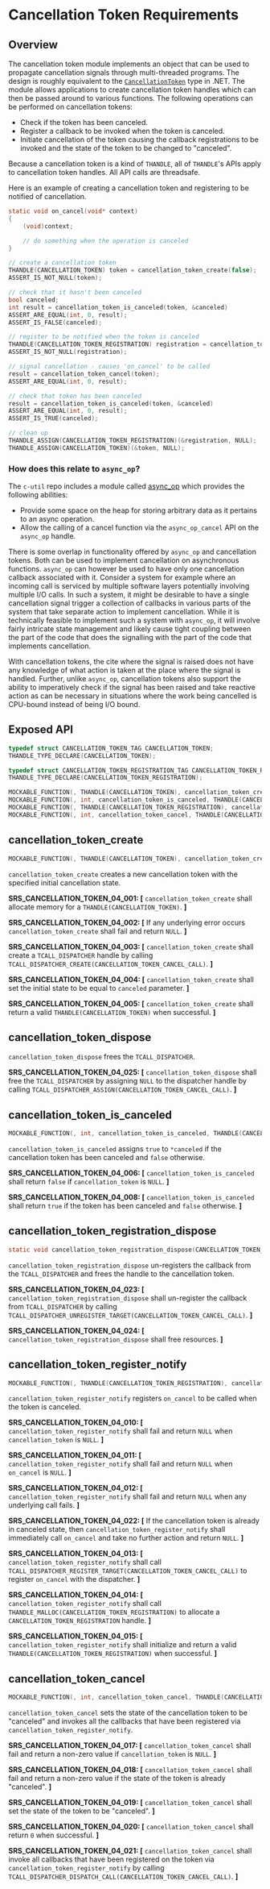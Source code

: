 # Cancellation Token Requirements

## Overview

The cancellation token module implements an object that can be used to propagate cancellation signals through multi-threaded programs. The design is roughly equivalent to the [`CancellationToken`](https://learn.microsoft.com/en-us/dotnet/api/system.threading.cancellationtoken?view=net-8.0) type in .NET. The module allows applications to create cancellation token handles which can then be passed around to various functions. The following operations can be performed on cancellation tokens:

- Check if the token has been canceled.
- Register a callback to be invoked when the token is canceled.
- Initiate cancellation of the token causing the callback registrations to be invoked and the state of the token to be changed to "canceled".

Because a cancellation token is a kind of `THANDLE`, all of `THANDLE`'s APIs apply to cancellation token handles. All API calls are threadsafe.

Here is an example of creating a cancellation token and registering to be notified of cancellation.

```c
static void on_cancel(void* context)
{
    (void)context;

    // do something when the operation is canceled
}

// create a cancellation token
THANDLE(CANCELLATION_TOKEN) token = cancellation_token_create(false);
ASSERT_IS_NOT_NULL(token);

// check that it hasn't been canceled
bool canceled;
int result = cancellation_token_is_canceled(token, &canceled)
ASSERT_ARE_EQUAL(int, 0, result);
ASSERT_IS_FALSE(canceled);

// register to be notified when the token is canceled
THANDLE(CANCELLATION_TOKEN_REGISTRATION) registration = cancellation_token_register_notify(token, on_cancel, NULL);
ASSERT_IS_NOT_NULL(registration);

// signal cancellation - causes 'on_cancel' to be called
result = cancellation_token_cancel(token);
ASSERT_ARE_EQUAL(int, 0, result);

// check that token has been canceled
result = cancellation_token_is_canceled(token, &canceled)
ASSERT_ARE_EQUAL(int, 0, result);
ASSERT_IS_TRUE(canceled);

// clean up
THANDLE_ASSIGN(CANCELLATION_TOKEN_REGISTRATION)(&registration, NULL);
THANDLE_ASSIGN(CANCELLATION_TOKEN)(&token, NULL);
```

### How does this relate to `async_op`?

The `c-util` repo includes a module called [async_op](async_op.md) which provides the following abilities:

- Provide some space on the heap for storing arbitrary data as it pertains to an async operation.
- Allow the calling of a cancel function via the `async_op_cancel` API on the `async_op` handle.

There is some overlap in functionality offered by `async_op` and cancellation tokens. Both can be used to implement cancellation on asynchronous functions. `async_op` can however be used to have only one cancellation callback associated with it. Consider a system for example where an incoming call is serviced by multiple software layers potentially involving multiple I/O calls. In such a system, it might be desirable to have a single cancellation signal trigger a collection of callbacks in various parts of the system that take separate action to implement cancellation. While it is technically feasible to implement such a system with `async_op`, it will involve fairly intricate state management and likely cause tight coupling between the part of the code that does the signalling with the part of the code that implements cancellation.

With cancellation tokens, the cite where the signal is raised does not have any knowledge of what action is taken at the place where the signal is handled. Further, unlike `async_op`, cancellation tokens also support the ability to imperatively check if the signal has been raised and take reactive action as can be necessary in situations where the work being cancelled is CPU-bound instead of being I/O bound.

## Exposed API

```c
typedef struct CANCELLATION_TOKEN_TAG CANCELLATION_TOKEN;
THANDLE_TYPE_DECLARE(CANCELLATION_TOKEN);

typedef struct CANCELLATION_TOKEN_REGISTRATION_TAG CANCELLATION_TOKEN_REGISTRATION;
THANDLE_TYPE_DECLARE(CANCELLATION_TOKEN_REGISTRATION);

MOCKABLE_FUNCTION(, THANDLE(CANCELLATION_TOKEN), cancellation_token_create, bool, canceled);
MOCKABLE_FUNCTION(, int, cancellation_token_is_canceled, THANDLE(CANCELLATION_TOKEN), cancellation_token, bool*, canceled);
MOCKABLE_FUNCTION(, THANDLE(CANCELLATION_TOKEN_REGISTRATION), cancellation_token_register_notify, THANDLE(CANCELLATION_TOKEN), cancellation_token, TCALL_DISPATCHER_TARGET_FUNC_TYPE_NAME(CANCELLATION_TOKEN_CANCEL_CALL), on_cancel, void*, context);
MOCKABLE_FUNCTION(, int, cancellation_token_cancel, THANDLE(CANCELLATION_TOKEN), cancellation_token);
```

## cancellation_token_create

```c
MOCKABLE_FUNCTION(, THANDLE(CANCELLATION_TOKEN), cancellation_token_create, bool, canceled);
```

`cancellation_token_create` creates a new cancellation token with the specified initial cancellation state.

**SRS_CANCELLATION_TOKEN_04_001: [** `cancellation_token_create` shall allocate memory for a `THANDLE(CANCELLATION_TOKEN)`. **]**

**SRS_CANCELLATION_TOKEN_04_002: [** If any underlying error occurs `cancellation_token_create` shall fail and return `NULL`. **]**

**SRS_CANCELLATION_TOKEN_04_003: [** `cancellation_token_create` shall create a `TCALL_DISPATCHER` handle by calling `TCALL_DISPATCHER_CREATE(CANCELLATION_TOKEN_CANCEL_CALL)`. **]**

**SRS_CANCELLATION_TOKEN_04_004: [** `cancellation_token_create` shall set the initial state to be equal to `canceled` parameter. **]**

**SRS_CANCELLATION_TOKEN_04_005: [** `cancellation_token_create` shall return a valid `THANDLE(CANCELLATION_TOKEN)` when successful. **]**

## cancellation_token_dispose

`cancellation_token_dispose` frees the `TCALL_DISPATCHER`.

**SRS_CANCELLATION_TOKEN_04_025: [** `cancellation_token_dispose` shall free the `TCALL_DISPATCHER` by assigning `NULL` to the dispatcher handle by calling `TCALL_DISPATCHER_ASSIGN(CANCELLATION_TOKEN_CANCEL_CALL)`. **]**

## cancellation_token_is_canceled

```c
MOCKABLE_FUNCTION(, int, cancellation_token_is_canceled, THANDLE(CANCELLATION_TOKEN), cancellation_token, bool*, canceled);
```

`cancellation_token_is_canceled` assigns `true` to `*canceled` if the cancellation token has been canceled and `false` otherwise.

**SRS_CANCELLATION_TOKEN_04_006: [** `cancellation_token_is_canceled` shall return `false` if `cancellation_token` is `NULL`. **]**

**SRS_CANCELLATION_TOKEN_04_008: [** `cancellation_token_is_canceled` shall return `true` if the token has been canceled and `false` otherwise. **]**

## cancellation_token_registration_dispose

```c
static void cancellation_token_registration_dispose(CANCELLATION_TOKEN_REGISTRATION* registration);
```

`cancellation_token_registration_dispose` un-registers the callback from the `TCALL_DISPATCHER` and frees the handle to the cancellation token.

**SRS_CANCELLATION_TOKEN_04_023: [** `cancellation_token_registration_dispose` shall un-register the callback from `TCALL_DISPATCHER` by calling `TCALL_DISPATCHER_UNREGISTER_TARGET(CANCELLATION_TOKEN_CANCEL_CALL)`. **]**

**SRS_CANCELLATION_TOKEN_04_024: [** `cancellation_token_registration_dispose` shall free resources. **]**

## cancellation_token_register_notify

```c
MOCKABLE_FUNCTION(, THANDLE(CANCELLATION_TOKEN_REGISTRATION), cancellation_token_register_notify, THANDLE(CANCELLATION_TOKEN), cancellation_token, TCALL_DISPATCHER_TARGET_FUNC_TYPE_NAME(CANCELLATION_TOKEN_CANCEL_CALL), on_cancel, void*, context);
```

`cancellation_token_register_notify` registers `on_cancel` to be called when the token is canceled.

**SRS_CANCELLATION_TOKEN_04_010: [** `cancellation_token_register_notify` shall fail and return `NULL` when `cancellation_token` is `NULL`. **]**

**SRS_CANCELLATION_TOKEN_04_011: [** `cancellation_token_register_notify` shall fail and return `NULL` when `on_cancel` is `NULL`. **]**

**SRS_CANCELLATION_TOKEN_04_012: [** `cancellation_token_register_notify` shall fail and return `NULL` when any underlying call fails. **]**

**SRS_CANCELLATION_TOKEN_04_022: [** If the cancellation token is already in canceled state, then `cancellation_token_register_notify` shall immediately call `on_cancel` and take no further action and return `NULL`. **]**

**SRS_CANCELLATION_TOKEN_04_013: [** `cancellation_token_register_notify` shall call `TCALL_DISPATCHER_REGISTER_TARGET(CANCELLATION_TOKEN_CANCEL_CALL)` to register `on_cancel` with the dispatcher. **]**

**SRS_CANCELLATION_TOKEN_04_014: [** `cancellation_token_register_notify` shall call `THANDLE_MALLOC(CANCELLATION_TOKEN_REGISTRATION)` to allocate a `CANCELLATION_TOKEN_REGISTRATION` handle. **]**

**SRS_CANCELLATION_TOKEN_04_015: [** `cancellation_token_register_notify` shall initialize and return a valid `THANDLE(CANCELLATION_TOKEN_REGISTRATION)` when successful. **]**

## cancellation_token_cancel

```c
MOCKABLE_FUNCTION(, int, cancellation_token_cancel, THANDLE(CANCELLATION_TOKEN), cancellation_token);
```

`cancellation_token_cancel` sets the state of the cancellation token to be "canceled" and invokes all the callbacks that have been registered via `cancellation_token_register_notify`.

**SRS_CANCELLATION_TOKEN_04_017: [** `cancellation_token_cancel` shall fail and return a non-zero value if `cancellation_token` is `NULL`. **]**

**SRS_CANCELLATION_TOKEN_04_018: [** `cancellation_token_cancel` shall fail and return a non-zero value if the state of the token is already "canceled". **]**

**SRS_CANCELLATION_TOKEN_04_019: [** `cancellation_token_cancel` shall set the state of the token to be "canceled". **]**

**SRS_CANCELLATION_TOKEN_04_020: [** `cancellation_token_cancel` shall return `0` when successful. **]**

**SRS_CANCELLATION_TOKEN_04_021: [** `cancellation_token_cancel` shall invoke all callbacks that have been registered on the token via `cancellation_token_register_notify` by calling `TCALL_DISPATCHER_DISPATCH_CALL(CANCELLATION_TOKEN_CANCEL_CALL)`. **]**
